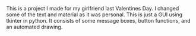 This is a project I made for my girlfriend last Valentines Day. I changed some of the text and material as it was personal. This is just a GUI using tkinter in python. It consists of some message boxes, button functions, and an automated drawing.